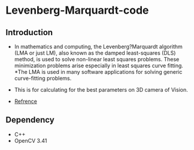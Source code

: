 Levenberg-Marquardt-code
=============

Introduction
------------------
* In mathematics and computing, the Levenberg?Marquardt algorithm (LMA or just LM), also known as the damped least-squares (DLS) method, is used to solve non-linear least squares problems. These minimization problems arise especially in least squares curve fitting.
*The LMA is used in many software applications for solving generic curve-fitting problems. 
* This is for calculating for the best parameters on 3D camera of Vision.  

* [Refrence](https://en.wikipedia.org/wiki/Levenberg%E2%80%93Marquardt_algorithm)





Dependency
------------------
* C++ 
* OpenCV 3.41 




